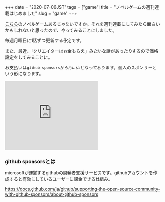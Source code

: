 +++
date = "2020-07-06JST"
tags = ["game"]
title = "ノベルゲームの週刊連載はじめました"
slug = "game"
+++

[こちら](/imgame)のノベルゲームあるじゃないですか。それを週刊連載にしてみたら面白いかもしれないと思ったので、やってみることにしました。

毎週月曜日に1話ずつ更新する予定です。

また、最近、「クリエイターはお金もらえ」みたいな話があったりするので価格設定をしてみることに。

お支払いは`github sponsors`から`月に$1`となっております。個人のスポンサーという形になります。

<iframe src="https://github.com/sponsors/syui/card" title="Sponsor syui" height="225" width="auto" style="border: 0;"></iframe>

### github sponsorsとは

microsoftが運営するgithubの開発者支援サービスです。githubアカウントを作成すると有効にしているユーザーに課金できる仕組み。

https://docs.github.com/ja/github/supporting-the-open-source-community-with-github-sponsors/about-github-sponsors
